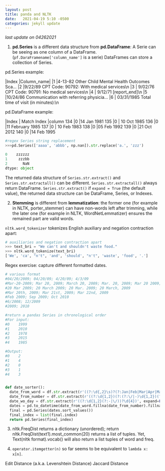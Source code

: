 ```yaml
---
layout: post
title: panda and NLTK
date:   2021-04-19 5:10 -0500
categories: jekyll update
---
```

*last update on 04262021*

1) **pd.Series** is a different data structure from **pd.DataFrame**: A Serie can be seeing as one column of a DataFrame.(`pf.DaraFramename['column_name']` is a serie) DataFrames can store a collection of Series.

pd.Series example:

|Index |Column_name|
|1    |4-13-82 Other Child Mental Health Outcomes Sca...
|2     |9/22/89 CPT Code: 90792: With medical services\n
|3      | 9/02/76 CPT Code: 90791: No medical services\n
|4       |                        9/12/71 [report_end]\n
|5    |10/24/86 Communication with referring physicia...
|6     |  03/31/1985 Total time of visit (in minutes):\n

pd.DataFrame example:

|Index | Match Index |column
134	|0	  |14 Jan 1981
135	|0	|  10 Oct 1985
136	|0	  |11 February 1985
137	|0	 | 10 Feb 1983
138	|0	  |05 Feb 1992
139	|0	  |21 Oct 2012
140	|0	  |14 Feb 1995

```python
#regex Series string replacement
>>>pd.Series(['aaaa', 'abbb', np.nan]).str.replace('a.', 'zzz')

0    zzzzzz
1     zzzbb
2       NaN
dtype: object

```
The returned data structure of `Series.str.extract()` and `Series.str.extractall()` can be different. `Series.str.extractall()` always return DataFrame. `Series.str.extract()` if `expand = True` (the default value), the returned data structure can be DataFrame, Series, or Indexes.

2) **Stemming** is different from **lemmatization**: the former one (for example in NLTK, porter_stemmer) can have non-words left after trimming, while the later one (for example in NLTK, WordNetLemmatizer) ensures the remained part are valid words.

`nltk.word_tokenizer` tokenizes English auxiliary and negation contraction apart:

```python
# auxiliaries and negation contraction apart
>>> text_bri = "We can't and shouldn't waste food."
>>> nltk.word_tokenize(text_bri)
['We', 'ca', "n't", 'and', 'should', "n't", 'waste', 'food', '.']

```

Regex exercise: capture different formatted dates.

```python
# various format
#04/20/2009; 04/20/09; 4/20/09; 4/3/09
#Mar-20-2009; Mar 20, 2009; March 20, 2009; Mar. 20, 2009; Mar 20 2009;
#20 Mar 2009; 20 March 2009; 20 Mar. 2009; 20 March, 2009
#Mar 20th, 2009; Mar 21st, 2009; Mar 22nd, 2009
#Feb 2009; Sep 2009; Oct 2010
#6/2008; 12/2009
#2009; 2010

#return a pandas Series in chronological order
#For input:
#0    1999
#1    2010
#2    1978
#3    2015
#4    1985

#Output:
#0    2
#1    4
#2    0
#3    1
#4    3


def date_sorter():
  date_from_word = df.str.extract(r'((?:\d{,2}\s)?(?:Jan|Feb|Mar|Apr|May|Jun|Jul|Aug|Sep|Oct|Nov|Dec)[a-z]*(?:\W)\s?\d{,2}[a-z]*(?:\W)?\s?\d{2,4})', expand=False)
  date_from_number = df.str.extract(r'((?:\d{1,2})(?:(?:\/|-)\d{1,2})(?:(?:\/|-)\d{2,4}))', expand=False)
  date_wo_day = df.str.extract(r'((?:\d{1,2}(?:-|\/))?\d{4})', expand=False)
  dates = pd.to_datetime(date_from_word.fillna(date_from_number).fillna(date_wo_day).replace('Decemeber','December', regex = True).replace('Janaury','January',regex = True))
  final = pd.Series(dates.sort_values())
  final_index = list(final.index)
  return pd.Series(final_index)

```

3) nltk.FreqDist returns a dictionary (unordered); return nltk.FreqDist(text1).most_common(20) returns a list of tuples. Yet, Text(nltk format).vocab() will also return a list tuples of word and freq.

4) `operator.itemgetter(n)` so far seems to be equivalent to `lambda x: x[n]`.


Edit Distance (a.k.a. Levenshtein Distance)
Jaccard Distance  
